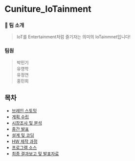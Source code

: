 # Cuniture_IoTainment

### &#127914; 팀 소개
> IoT를 Entertainment처럼 즐기자는 의미의 IoTainmnet입니다!

### 팀원
> 박민기                          
> 유영학                         
> 유정연                         
> 홍민희                         



## 목차
  + [브레인 스토밍](https://github.com/JGatsby-29/CapstoneDesign_IoT/tree/main/%EB%B8%8C%EB%A0%88%EC%9D%B8%EC%8A%A4%ED%86%A0%EB%B0%8D)
  + [계획 수립](https://github.com/JGatsby-29/Cuniture_Iotainment/tree/main/02.%20%EA%B3%84%ED%9A%8D%EC%88%98%EB%A6%BD)
  + [시장조사 및 분석](https://github.com/JGatsby-29/Cuniture_Iotainment/tree/main/03.%20%EC%8B%9C%EC%9E%A5%EC%A1%B0%EC%82%AC%20%EB%B0%8F%20%EB%B6%84%EC%84%9D)
  + [중간 발표](https://github.com/JGatsby-29/Cuniture_Iotainment/tree/main/04.%20%EC%A4%91%EA%B0%84%EB%B0%9C%ED%91%9C)
  + [설계 및 코딩](https://github.com/JGatsby-29/Cuniture_Iotainment/tree/main/05.%20%EC%84%A4%EA%B3%84%20%EB%B0%8F%20%EC%BD%94%EB%94%A9)
  + [HW 제작 과정](https://github.com/JGatsby-29/Cuniture_Iotainment/tree/main/06.%20HW%20%EC%A0%9C%EC%9E%91%20%EA%B3%BC%EC%A0%95)
  + [프로그램 소스](https://github.com/JGatsby-29/Cuniture_Iotainment/tree/main/07.%20%ED%94%84%EB%A1%9C%EA%B7%B8%EB%9E%A8%20%EC%86%8C%EC%8A%A)
  + [최종 결과보고 및 발표자료](https://github.com/JGatsby-29/Cuniture_Iotainment/tree/main/08.%20%EC%B5%9C%EC%A2%85%20%EA%B2%B0%EA%B3%BC%EB%B3%B4%EA%B3%A0%20%EB%B0%8F%20%EB%B0%9C%ED%91%9C%EC%9E%90%EB%A3%8C)

